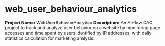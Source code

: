 # web_user_behaviour_analytics
**Project Name:** WebUserBehaviorAnalytics  **Description:** An Airflow DAG project to track and analyze user behavior on a website by monitoring page accesses and time spent by users identified by IP addresses, with daily statistics calculation for marketing analysis.
